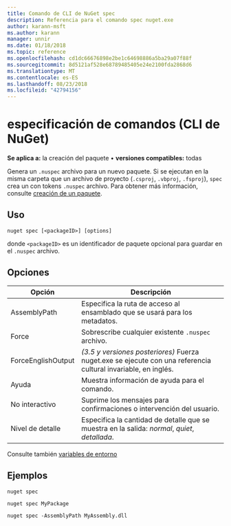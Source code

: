 ```yaml
---
title: Comando de CLI de NuGet spec
description: Referencia para el comando spec nuget.exe
author: karann-msft
ms.author: karann
manager: unnir
ms.date: 01/18/2018
ms.topic: reference
ms.openlocfilehash: cd1dc66676898e2be1c64698886a5ba29a07f88f
ms.sourcegitcommit: 8d5121af528e68789485405e24e2100fda2868d6
ms.translationtype: MT
ms.contentlocale: es-ES
ms.lasthandoff: 08/23/2018
ms.locfileid: "42794156"
---
```

# <a name="spec-command-nuget-cli"></a>especificación de comandos (CLI de NuGet)

**Se aplica a:** la creación del paquete &bullet; **versiones compatibles:** todas

Genera un `.nuspec` archivo para un nuevo paquete. Si se ejecutan en la misma carpeta que un archivo de proyecto (`.csproj`, `.vbproj`, `.fsproj`), `spec` crea un con tokens `.nuspec` archivo. Para obtener más información, consulte [creación de un paquete](../create-packages/creating-a-package.md).

## <a name="usage"></a>Uso

```cli
nuget spec [<packageID>] [options]
```

donde `<packageID>` es un identificador de paquete opcional para guardar en el `.nuspec` archivo.

## <a name="options"></a>Opciones

| Opción | Descripción |
| --- | --- |
| AssemblyPath | Especifica la ruta de acceso al ensamblado que se usará para los metadatos. |
| Force | Sobrescribe cualquier existente `.nuspec` archivo. |
| ForceEnglishOutput | *(3.5 y versiones posteriores)*  Fuerza nuget.exe se ejecute con una referencia cultural invariable, en inglés. |
| Ayuda | Muestra información de ayuda para el comando. |
| No interactivo | Suprime los mensajes para confirmaciones o intervención del usuario. |
| Nivel de detalle | Especifica la cantidad de detalle que se muestra en la salida: *normal*, *quiet*, *detallada*. |

Consulte también [variables de entorno](cli-ref-environment-variables.md)

## <a name="examples"></a>Ejemplos

```cli
nuget spec

nuget spec MyPackage

nuget spec -AssemblyPath MyAssembly.dll
```
